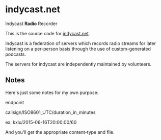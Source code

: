 # indycast.net

Indycast **Radio** Recorder

This is the source code for [indycast.net](http://indycast.net).  

Indycast is a federation of servers which records radio streams for later listening on a per-person basis through the use of custom-generated podcasts.

The servers for indycast are independently maintained by volunteers.

## Notes

Here's just some notes for my own purpose:

endpoint

  callsign/ISO8601_UTC/duration_in_minutes

ex:
  kxlu/2015-06-16T20:00:00/60

  And you'll get the appropriate content-type and file.
